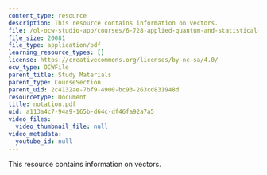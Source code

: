 ```yaml
---
content_type: resource
description: This resource contains information on vectors.
file: /ol-ocw-studio-app/courses/6-728-applied-quantum-and-statistical-physics-fall-2006/a113a4c794a9165bd64cdf46fa92a7a5_notation.pdf
file_size: 20081
file_type: application/pdf
learning_resource_types: []
license: https://creativecommons.org/licenses/by-nc-sa/4.0/
ocw_type: OCWFile
parent_title: Study Materials
parent_type: CourseSection
parent_uid: 2c4132ae-7bf9-4900-bc93-263cd831948d
resourcetype: Document
title: notation.pdf
uid: a113a4c7-94a9-165b-d64c-df46fa92a7a5
video_files:
  video_thumbnail_file: null
video_metadata:
  youtube_id: null
---
```

This resource contains information on vectors.